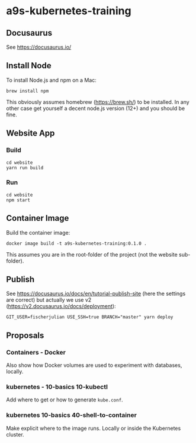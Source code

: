 # a9s-kubernetes-training

## Docusaurus

See https://docusaurus.io/

## Install Node

To install Node.js and npm on a Mac:

    brew install npm

This obviously assumes homebrew (https://brew.sh/) to be installed.
In any other case get yourself a decent node.js version (12+) and you should be fine.

## Website App

### Build

    cd website
    yarn run build

### Run

    cd website
    npm start

## Container Image

Build the container image:

    docker image build -t a9s-kubernetes-training:0.1.0 .

This assumes you are in the root-folder of the project (not the website sub-folder).
## Publish

See https://docusaurus.io/docs/en/tutorial-publish-site (here the settings are correct) but actually we use v2 (https://v2.docusaurus.io/docs/deployment):

    GIT_USER=fischerjulian USE_SSH=true BRANCH="master" yarn deploy

## Proposals

### Containers - Docker

Also show how Docker volumes are used to experiment with databases, locally.

### kubernetes - 10-basics 10-kubectl

Add where to get or how to generate `kube.conf`.

### kubernetes 10-basics 40-shell-to-container

Make explicit where to the image runs. Locally or inside the Kubernetes cluster.
